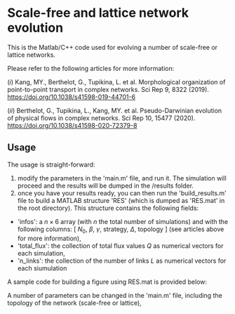 # Scale-free and lattice network evolution
This is the Matlab/C++ code used for evolving a number of scale-free or lattice networks.

Please refer to the following articles for more information:

(*i*) Kang, MY., Berthelot, G., Tupikina, L. et al. Morphological organization of point-to-point transport in complex networks. Sci Rep 9, 8322 (2019). https://doi.org/10.1038/s41598-019-44701-6

(*ii*) Berthelot, G., Tupikina, L., Kang, MY. et al. Pseudo-Darwinian evolution of physical flows in complex networks. Sci Rep 10, 15477 (2020). https://doi.org/10.1038/s41598-020-72379-8

## Usage
The usage is straight-forward:
1. modify the parameters in the 'main.m' file, and run it. The simulation will proceed and the results will be dumped in the /results folder.
2. once you have your results ready, you can then run the 'build_results.m' file to build a MATLAB structure 'RES' (which is dumped as 'RES.mat' in the root directory). 
This structure contains the following fields:
- 'infos': a $n \times 6$ array (with $n$ the total number of simulations) and with the following columns: [ $N_0$, $\beta$, $\gamma$, strategy, $\Delta$, topology ] (see articles above for more information),
- 'total_flux': the collection of total flux values $Q$ as numerical vectors for each simulation,
- 'n_links': the collection of the number of links $L$ as numerical vectors for each siumulation

A sample code for building a figure using RES.mat is provided below:



A number of parameters can be changed in the 'main.m' file, including the topology of the network (scale-free or lattice), 

